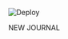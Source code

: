 ![Deploy](https://github.com/odilxon/al_khorezmiy/workflows/Deploy/badge.svg?branch=main)

NEW JOURNAL